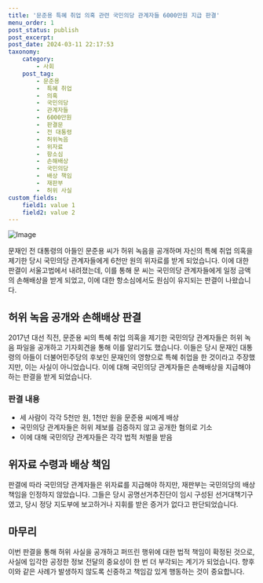 ```yaml
---
title: '문준용 특혜 취업 의혹 관련 국민의당 관계자들 6000만원 지급 판결'
menu_order: 1
post_status: publish
post_excerpt: 
post_date: 2024-03-11 22:17:53
taxonomy:
    category:
        - 사회
    post_tag:
        - 문준용
        -  특혜 취업
        -  의혹
        -  국민의당
        -  관계자들
        -  6000만원
        -  판결문
        -  전 대통령
        -  허위녹음
        -  위자료
        -  항소심
        -  손해배상
        -  국민의당
        -  배상 책임
        -  재판부
        -  허위 사실
custom_fields:
    field1: value 1
    field2: value 2
---
```


![Image](https://imgnews.pstatic.net/image/437/2024/03/11/0000383195_001_20240311110113247.jpg?type=w647)

문재인 전 대통령의 아들인 문준용 씨가 허위 녹음을 공개하며 자신의 특혜 취업 의혹을 제기한 당시 국민의당 관계자들에게 6천만 원의 위자료를 받게 되었습니다. 이에 대한 판결이 서울고법에서 내려졌는데, 이를 통해 문 씨는 국민의당 관계자들에게 일정 금액의 손해배상을 받게 되었고, 이에 대한 항소심에서도 원심이 유지되는 판결이 나왔습니다.
## 허위 녹음 공개와 손해배상 판결
2017년 대선 직전, 문준용 씨의 특혜 취업 의혹을 제기한 국민의당 관계자들은 허위 녹음 파일을 공개하고 기자회견을 통해 이를 알리기도 했습니다. 이들은 당시 문재인 대통령의 아들이 더불어민주당의 후보인 문재인의 영향으로 특혜 취업을 한 것이라고 주장했지만, 이는 사실이 아니었습니다. 이에 대해 국민의당 관계자들은 손해배상을 지급해야 하는 판결을 받게 되었습니다.
### 판결 내용
- 세 사람이 각각 5천만 원, 1천만 원을 문준용 씨에게 배상
- 국민의당 관계자들은 허위 제보를 검증하지 않고 공개한 혐의로 기소
- 이에 대해 국민의당 관계자들은 각각 법적 처벌을 받음
## 위자료 수령과 배상 책임
판결에 따라 국민의당 관계자들은 위자료를 지급해야 하지만, 재판부는 국민의당의 배상 책임을 인정하지 않았습니다. 그들은 당시 공명선거추진단이 임시 구성된 선거대책기구였고, 당시 정당 지도부에 보고하거나 지휘를 받은 증거가 없다고 판단되었습니다.
## 마무리
이번 판결을 통해 허위 사실을 공개하고 퍼뜨린 행위에 대한 법적 책임이 확정된 것으로, 사실에 입각한 공정한 정보 전달의 중요성이 한 번 더 부각되는 계기가 되었습니다. 향후 이와 같은 사례가 발생하지 않도록 신중하고 책임감 있게 행동하는 것이 중요합니다.
